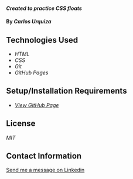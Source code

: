 #### _Created to practice CSS floats_

#### By _**Carlos Urquiza**_

## Technologies Used

* _HTML_
* _CSS_
* _Git_
* _GitHub Pages_

## Setup/Installation Requirements

* _[View GitHub Page]()_

## License

_MIT_

## Contact Information

[Send me a message on Linkedin](https://www.linkedin.com/in/carlos-urquiza/)
